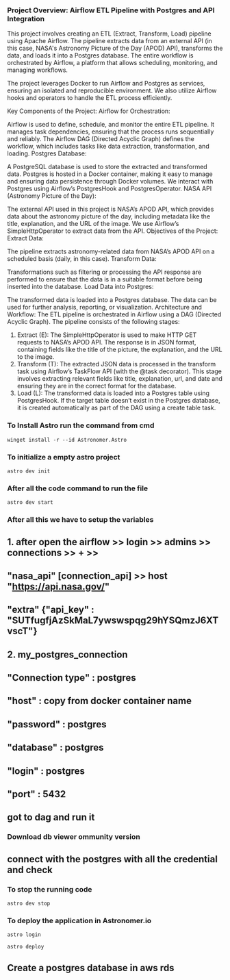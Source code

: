 ### Project Overview: Airflow ETL Pipeline with Postgres and API Integration
This project involves creating an ETL (Extract, Transform, Load) pipeline using Apache Airflow. The pipeline extracts data from an external API (in this case, NASA's Astronomy Picture of the Day (APOD) API), transforms the data, and loads it into a Postgres database. The entire workflow is orchestrated by Airflow, a platform that allows scheduling, monitoring, and managing workflows.

The project leverages Docker to run Airflow and Postgres as services, ensuring an isolated and reproducible environment. We also utilize Airflow hooks and operators to handle the ETL process efficiently.

Key Components of the Project:
Airflow for Orchestration:

Airflow is used to define, schedule, and monitor the entire ETL pipeline. It manages task dependencies, ensuring that the process runs sequentially and reliably.
The Airflow DAG (Directed Acyclic Graph) defines the workflow, which includes tasks like data extraction, transformation, and loading.
Postgres Database:

A PostgreSQL database is used to store the extracted and transformed data.
Postgres is hosted in a Docker container, making it easy to manage and ensuring data persistence through Docker volumes.
We interact with Postgres using Airflow’s PostgresHook and PostgresOperator.
NASA API (Astronomy Picture of the Day):

The external API used in this project is NASA’s APOD API, which provides data about the astronomy picture of the day, including metadata like the title, explanation, and the URL of the image.
We use Airflow’s SimpleHttpOperator to extract data from the API.
Objectives of the Project:
Extract Data:

The pipeline extracts astronomy-related data from NASA’s APOD API on a scheduled basis (daily, in this case).
Transform Data:

Transformations such as filtering or processing the API response are performed to ensure that the data is in a suitable format before being inserted into the database.
Load Data into Postgres:

The transformed data is loaded into a Postgres database. The data can be used for further analysis, reporting, or visualization.
Architecture and Workflow:
The ETL pipeline is orchestrated in Airflow using a DAG (Directed Acyclic Graph). The pipeline consists of the following stages:

1. Extract (E):
The SimpleHttpOperator is used to make HTTP GET requests to NASA’s APOD API.
The response is in JSON format, containing fields like the title of the picture, the explanation, and the URL to the image.
2. Transform (T):
The extracted JSON data is processed in the transform task using Airflow’s TaskFlow API (with the @task decorator).
This stage involves extracting relevant fields like title, explanation, url, and date and ensuring they are in the correct format for the database.
3. Load (L):
The transformed data is loaded into a Postgres table using PostgresHook.
If the target table doesn’t exist in the Postgres database, it is created automatically as part of the DAG using a create table task.


### To Install Astro run the command from cmd

```
winget install -r --id Astronomer.Astro
```

### To initialize a empty astro project 

```
astro dev init
```

### After all the code command to run the file

```
astro dev start
```

### After all this we have to setup the variables
##    1.  after open the airflow >> login >> admins >> connections >> + >>
##    "nasa_api" [connection_api] >> host "https://api.nasa.gov/"
##    "extra" {"api_key" : "SUTfugfjAzSkMaL7ywswspqg29hYSQmzJ6XTvscT"}

##    2. my_postgres_connection
##    "Connection type" : postgres
##    "host" : copy from docker container name
##    "password" : postgres
##    "database" : postgres
##    "login" : postgres
##    "port" : 5432

##    got to dag and run it


### Download db viewer ommunity version

## connect with the postgres with all the credential and check

### To stop the running code

```
astro dev stop
```

### To deploy the application in Astronomer.io

```
astro login

astro deploy
```
## Create a postgres database in aws rds
